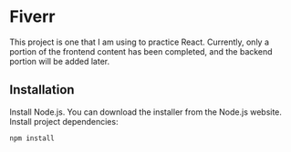 # Fiverr

This project is one that I am using to practice React. Currently, only a portion of the frontend content has been completed, and the backend portion will be added later.

## Installation
Install Node.js. You can download the installer from the Node.js website.
Install project dependencies:

```bash
npm install
```
